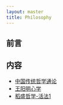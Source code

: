 ```yaml
---
layout: master
title: Philosophy
---
```


## 前言

## 内容

* [中国传统哲学通论](ChineseTraditionalPhilosophy.html)
* [王阳明心学](wangyangmingxinxue.html)
* [稻盛哲学-活法1](../../../reading/huafa-1.html)